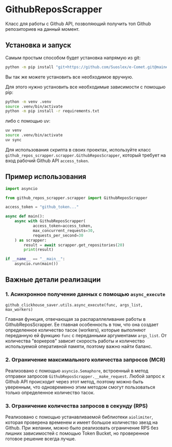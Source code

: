 # GithubReposScrapper

Класс для работы с Github API, позволяющий получить топ Github репозиториев
на данный момент.

## Установка и запуск

Самым простым способом будет установка напрямую из git:

```bash
python -m pip install "git+https://github.com/Suoslex/e-Comet.git@main#subdirectory=2/"
```

Вы так же можете установить все необходимое вручную.

Для этого нужно установить все необходимые зависимости с помощью pip:

```bash
python -m venv .venv
source .venv/bin/activate
python -m pip install -r requirements.txt
```

либо с помощью uv:

```bash
uv venv
source .venv/bin/activate
uv sync
```

Для использования скрипта в своих проектах, используйте класс 
`github_repos_scrapper.scrapper.GithubReposScrapper`, который требует
на вход рабочий Github API `access_token`.

## Пример использования

```python
import asyncio

from github_repos_scrapper.scrapper import GithubReposScrapper

access_token = "github_token..."

async def main():
    async with GithubReposScrapper(
            access_token=access_token,
            max_concurrent_requests=30,
            requests_per_second=30
    ) as scrapper:
        result = await scrapper.get_repositories(20)
        print(result)

if __name__ == "__main__":
    asyncio.run(main())
```


## Важные детали реализации

### 1. Асинхронное получение данных с помощью `async_execute`

`github_clickhouse_saver.utils.async_execute(func, args_list, max_workers)`

Главная функция, отвечающая за распараллеливание работы в GithubReposScrapper.
Ее главная особенность в том, что она создает определенное количество
тасок (workers), которые выполняют переданную ей функцию `func` с переданными
аргументами `args_list`. От количества "воркеров" зависит скорость работы
и количество используемой оперативной памяти, поэтому важно найти баланс.

### 2. Ограничение максимального количества запросов (MCR)

Реализовано с помощью `asyncio.Semaphore`, встроенный в метод отправки
запросов `GithubReposScrapper.__make_request`. Любой запрос к Github API
происходит через этот метод, поэтому можно быть уверенным, что одновременно
этим методом смогут пользоваться только определенное количество тасок.

### 3. Ограничение количества запросов в секунду (RPS)

Реализовано с помощью устанавливаемой библиотеки `aiolimiter`, которая
проверена временем и имеет большое количество звезд на Github.
При желании, можно было реализовать ограничение RPS без лишних зависимостей
с помощью Token Bucket, но проверенное готовое решение всегда лучше.
